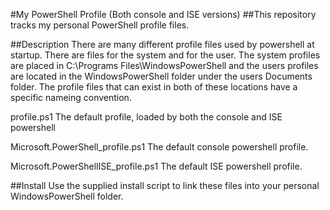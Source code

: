 #My PowerShell Profile (Both console and ISE versions)
##This repository tracks my personal PowerShell profile files.

##Description
There are many different profile files used by powershell at startup.
There are files for the system and for the user.
The system profiles are placed in C:\Programs Files\WindowsPowerShell and the users profiles are located in the WindowsPowerShell folder under the
users Documents folder.
The profile files that can exist in both of these locations have a specific nameing convention.

profile.ps1
The default profile, loaded by both the console and ISE powershell

Microsoft.PowerShell_profile.ps1
The default console powershell profile.

Microsoft.PowerShellISE_profile.ps1
The default ISE powershell profile.

##Install
Use the supplied install script to link these files into your personal WindowsPowerShell folder.
